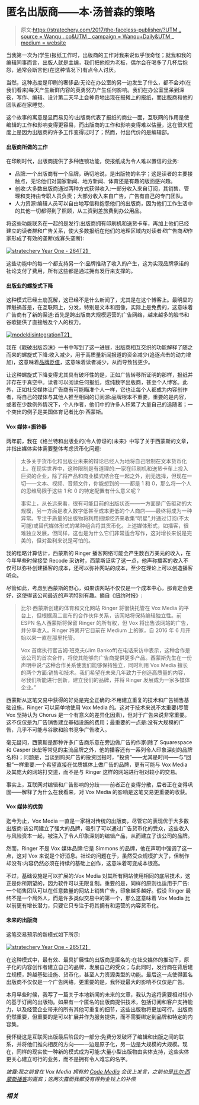 # 匿名出版商——本·汤普森的策略

> 原文:[https://stratechery.com/2017/the-faceless-publisher/?UTM _ source = Wanqu . co&UTM _ campaign = Wanqu+Daily&UTM _ medium = website](https://stratechery.com/2017/the-faceless-publisher/?utm_source=wanqu.co&utm_campaign=Wanqu+Daily&utm_medium=website)

当我第一次为(学生)报纸工作时，出版商的工作对我来说似乎很奇怪；就我和我的编辑同事而言，出版人就是主编，我们把他视为老板，偶尔会在喝多了几杯后抱怨，通常会断言他(在这种情况下)有点令人讨厌。

当然，这种态度是印刷的奢侈品:无论在办公室的另一边发生了什么，都不会对(在我们看来)每天产生新鲜内容的英勇努力产生任何影响。我们在办公室里呆到深夜，写作、编辑、设计第二天早上会神奇地出现在报摊上的报纸，而出版商和他的团队都在家睡觉。

这个故事的寓意是显而易见的:出版商代表了报纸的商业一面，互联网的作用是使编辑的工作和影响变得更容易，而出版商的工作和影响变得难以估量，这在很大程度上是因为出版商的许多工作变得过时了；然而，付出代价的是编辑部。

#### 出版商所做的工作

在印刷时代，出版商提供了多种连锁功能，使报纸成为令人难以置信的业务:

*   品牌:一个出版商有一个品牌，确切地说，是出版物的名字；这是读者的主要接触点，无论他们对国家新闻、地方新闻、体育还是有趣的版面感兴趣。
*   创收:大多数出版商通过两种方式获得收入:一部分收入来自订阅，其销售、管理和支持由专职人员负责；大部分收入来自广告，广告有自己的专门团队。
*   人力资源:编辑人员可以自由地写信和抱怨他们的出版商，因为他们工作生活中的其他一切都得到了照顾，从工资到差旅费到办公用品。

将这些功能联系在一起的是发行:出版商拥有印刷机和送货卡车，再加上他们已经建立的读者群和广告关系，使大多数报纸在他们的地理区域内对读者*和*广告商*和*作家形成了有效的垄断(或寡头垄断):

[![stratechery Year One - 264](../Images/6c7534844e9ea078bca6d67d261fdcc1.png)T2】](https://i0.wp.com/stratechery.com/wp-content/uploads/2017/05/stratechery-Year-One-264.png?ssl=1)

这些功能中的每一个都支持另一个:品牌推动了收入的产生，这为实现品牌承诺的社论支付了费用，所有这些都是通过拥有发行来支撑的。

#### 出版业的螺旋式下降

这种模式已经土崩瓦解，这已经不是什么新闻了，尤其是在这个博客上。最明显的罪魁祸首是，在互联网上，分发，特别是文本和图像，实际上是免费的，这意味着广告商有了新的渠道:首先是跨出版商大规模运营的广告网络，越来越多的脸书和谷歌提供了直接触及个人的权力。

[![modeldisintegration](../Images/bf6d570a79d6508514be7b0aa8390d74.png)T2】](https://stratechery.com/2015/popping-the-publishing-bubble/)

我在《戳破出版泡沫》一书中写到了这一进展，出版商相互交织的功能解释了随之而来的螺旋式下降:收入减少，用于高质量新闻报道的资金减少(追逐点击的动力增加)，这意味着[品牌贬值](https://stratechery.com/2015/why-web-pages-suck/)，这意味着读者减少，从而导致钱更少。

让这种螺旋式下降变得尤其具有破坏性的是，正如广告转移所证明的那样，报纸并非存在于真空中。读者可以阅读任何报纸，或纯数字出版商，甚至个人博客。此外，正如社交媒体让广告商有可能瞄准个人一样，它也让每个人都成为内容创作者，将自己的媒体与其他人推至相同的订阅源:品牌根本不重要，重要的是内容，或者在少数例外情况下，个人作者，他们中的许多人积累了大量自己的追随者；一个突出的例子是美国体育记者比尔·西蒙斯。

#### Vox 媒体+振铃器

两年前，我在《格兰特和出版业的(令人惊讶的)未来》中写了关于西蒙斯的文章，并指出媒体实体需要整体考虑货币化问题:

> 太多关于货币化和出版业未来的辩论已经人为地将自己限制在文本货币化上。在现实世界中，这种限制是有道理的:一家在印刷机和送货卡车上投入巨资的企业，除了将产品和商业模式结合在一起之外，别无选择，但现在一切——文本、视频、音频文件，你能想到的——都是 1 和 0，那么将一个人的思维局限于这些 1 和 0 的特定配置有什么意义呢？
> 
> 事实上，从长远来看，很有可能目前的出版状态——一方面是广告驱动的大规模，另一方面是收入数字低甚至成本更低的个人商店——最终将成为一种异常。专注于质量的出版物将利用捆绑经济来收集“明星”,并通过订阅(不太可能)或替代媒体形式的某种组合将其货币化。上述媒体形式，如播客，很难独立发展，但同样，这也是为什么它们非常适合写作，这对增长来说是完美的，但对盈利来说是可怕的。

我的粗略计算估计，西蒙斯的 Ringer 播客网络可能会产生数百万美元的收入，在今年早些时候接受 Recode 采访时，西蒙斯证实了这一点，他声称播客的收入不仅可以弥补创建播客的成本，还可以弥补网站的成本，至少在理论上可以创造播客听众。

尽管如此，考虑到西蒙斯的野心，如果该网站不仅仅是一个成本中心，那肯定会更好，这使得该公司最近的声明特别有趣。摘自《纽约时报》:

> 比尔·西蒙斯创建的体育和文化网站 Ringer 将很快托管在 Vox Media 的平台上，但根据周二宣布的合作伙伴关系，该网站将保持编辑独立性。前 ESPN 名人西蒙斯将保留 Ringer 的所有权，但 Vox 将出售该网站的广告，并分享收入。Ringer 将离开它目前在 Medium 上的家，自 2016 年 6 月开始以来一直在那里托管。
> 
> Vox 首席执行官吉姆·班克夫(Jim Bankoff)在电话采访中表示，这种合作是该公司的首次合作，将使其能够向广告商提供更多产品。西蒙斯先生在一份声明中说:“这种合作关系使我们能够保持独立，同时利用 Vox Media 擅长的两个方面:销售和技术。我们希望在未来几年致力于创造高质量的内容，尽我们所能进行创新，建立我们的品牌，并将 Ringer 发展成为一家多媒体企业。”

西蒙斯从这笔交易中获得的好处是完全正确的:不用建立重复的技术和广告销售基础设施，Ringer 可以简单地使用 Vox Media 的。这对于技术来说不太重要(尽管 Vox 坚持认为 Chorus 是一个有意义的差异化因素)，但对于广告来说非常重要。这不仅仅是为广告销售建立基础设施的费用；最重要的一点是:没有大规模的广告，几乎不可能与谷歌和脸书竞争广告收入。

毫无疑问，西蒙斯是那种许多广告商乐意在旁边做广告的作家(除了 Squarespace 和 Casper 床垫等常见的主流品牌之外，他的播客还有一系列令人印象深刻的品牌名称)；问题是，当谈到购买广告的投资回报时，“投资”——尤其是时间——与“回报”一样重要:一个希望直接在优质媒体上做广告的品牌，更有可能与 Vox Media 及其庞大的网站打交道，而不是与 Ringer 这样的网站进行相对较小的交易。

事实上，互联网对编辑和广告影响的分歧——前者正在变得分散，后者正在变得巩固——解释了为什么在我看来，对 Vox Media 的影响是这笔交易更重要的收获。

#### Vox 媒体的优势

迄今为止，Vox Media 一直是一家相对传统的出版商，尽管它的表现优于大多数出版商:该公司建立了强大的品牌，吸引了可以通过广告货币化的受众，这些收入与风险资本一起，被注入了令人印象深刻的编辑产品，从而建立了该公司的品牌。

然而，Ringer 不是 Vox 媒体品牌:它是 Simmons 的品牌，他在声明中强调了这一点，这对 Vox 来说是个好消息。社论的问题在于，虽然受众规模扩大了，但制作却没有:内容仍然必须在持续的基础上创作，这意味着可变成本很高。

不过，基础设施是可以扩展的:Vox Media 对其所有网站使用相同的底层技术，这正是你所期望的，因为软件可以无限复制。重要的是，同样的原则也适用于广告:一个销售团队可以在任意数量的网站上销售广告，印象越多越好。假设 Ringer 最终不是一个局外人，而是许多类似交易中的第一个，那么这意味着 Vox Media 比以前更有增长潜力，只要它只专注于将其拥有和运营的内容货币化。

#### 未来的出版商

这笔交易预示的新模式如下所示:

[![stratechery Year One - 265](../Images/412c262b3ad5fc291ffe978a96b4cf0c.png)T2】](https://i0.wp.com/stratechery.com/wp-content/uploads/2017/05/stratechery-Year-One-265.png?ssl=1)

在这种模式中，最有效、最具扩展性的出版商是匿名的:在社交媒体的推动下，原子化的内容创作者建立自己的品牌，发展自己的受众；与此同时，发行商在背后建立规模，跨越基础设施、货币化，甚至人力资源类型的功能。最后这一点使得匿名出版商不仅仅是一个广告网络，更重要的是，我怀疑最大的影响不仅仅是广告。

本月早些时候，我写了一篇关于本地新闻的未来的文章，我认为这将需要相对较小的基于订阅的出版物。如果有一个匿名的出版商提供技术，包括订阅和客户支持能力，以及经营企业带来的所有其他可重复的细节，这些出版物将更加可行。出版商仍然重要，但重要的是可以扩展并作为服务提供，而不需要绑定到品牌和特定的内容集。

我怀疑这是互联网出版最后阶段的一部分:免费分发破坏了编辑和出版之间的联系，并将他们推向相反的方向——一边是原子化，另一边是大规模的大规模。现在，同样的现实使一种新的模式成为可能:大量小型出版物由实体支持，这些实体更关心建立可行的业务，而不是拥有令人难忘的名字。

*披露:我之前曾在 Vox Media 拥有的 [Code Media](https://www.recode.net/2017/3/20/14960622/video-watch-ben-thompson-founder-author-stratechery-newsletter-subscription-code-media) 会议上发言，之前也是[比尔·西蒙斯播客](https://soundcloud.com/the-bill-simmons-podcast/ep-179-the-battle-for-tech-supremacy-with-ben-thompson)的嘉宾；这两次露面我都没有得到金钱上的补偿*

### *相关*